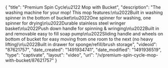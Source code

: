 {
    "title": "Premium Spin Cycle\u2122 Mop with Bucket",
    "description": "The washing machine for your mop! This mop features:\n\u2022Built in washing spinner in the bottom of bucket\n\u2022One spinner for washing, one spinner for drying\n\u2022Durable stainless steel wringer basket\n\u2022Push down handle for spinning & wringing\n\u2022Built in and removable easy to fill soap pump\n\u2022Sliding handle and wheels on bottom of bucket for easy moving from one room to the next (no heavy lifting)\n\u2022Built in drawer for sponge\/refill\/brush storage",
    "videoid": "87621757",
    "date_created": "1491934741",
    "date_modified": "1491936519",
    "type": "captivate",
    "layout": "video",
    "url": "\/v\/premium-spin-cycle-mop-with-bucket\/87621757"
}